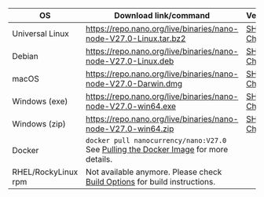 | OS                  | Download link/command                                                                                                                                        | Verification                                                                                                        |
|---------------------|--------------------------------------------------------------------------------------------------------------------------------------------------------------|---------------------------------------------------------------------------------------------------------------------|
| Universal Linux     | https://repo.nano.org/live/binaries/nano-node-V27.0-Linux.tar.bz2                                                                                            | [SHA256 Checksum](https://repo.nano.org/live/binaries/nano-node-V27.0-Linux.tar.bz2.sha256)                         |
| Debian              | https://repo.nano.org/live/binaries/nano-node-V27.0-Linux.deb                                                                                                | [SHA256 Checksum](https://repo.nano.org/live/binaries/nano-node-V27.0-Linux.deb.sha256)                             |
| macOS               | https://repo.nano.org/live/binaries/nano-node-V27.0-Darwin.dmg                                                                                               | [SHA256 Checksum](https://repo.nano.org/live/binaries/nano-node-V27.0-Darwin.dmg.sha256) |
| Windows (exe)       | https://repo.nano.org/live/binaries/nano-node-V27.0-win64.exe                                                                                                | [SHA256 Checksum](https://repo.nano.org/live/binaries/nano-node-V27.0-win64.exe.sha256)                             |
| Windows (zip)       | https://repo.nano.org/live/binaries/nano-node-V27.0-win64.zip                                                                                                | [SHA256 Checksum](https://repo.nano.org/live/binaries/nano-node-V27.0-win64.zip.sha256)                             |
| Docker              | `docker pull nanocurrency/nano:V27.0`<br />See [Pulling the Docker Image](/running-a-node/node-setup/#pulling-the-docker-image) for more details.            |                                                                                                                     |
| RHEL/RockyLinux rpm | Not available anymore. Please check [Build Options](#build-options) for build instructions.                                                          |                                                                                                                     |
